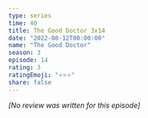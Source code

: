 ```yaml
---
type: series
time: 40
title: The Good Doctor 3x14
date: "2022-08-12T00:00:00"
name: "The Good Doctor"
season: 3
episode: 14
rating: 3
ratingEmoji: "⭐️⭐️⭐️"
share: false
---
```


*[No review was written for this episode]*